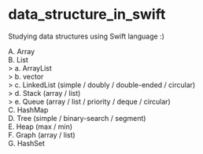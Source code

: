 # data_structure_in_swift
Studying data structures using Swift language :)   

A. Array   
B. List   
    > a. ArrayList   
    > b. vector   
    > c. LinkedList (simple / doubly / double-ended / circular)   
    > d. Stack (array / list)   
    > e. Queue (array / list / priority / deque / circular)      
C. HashMap   
D. Tree (simple / binary-search / segment)   
E. Heap (max / min)   
F. Graph (array / list)   
G. HashSet   
